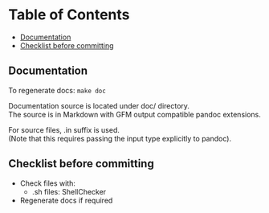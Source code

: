 # Table of Contents
  - [Documentation](#documentation)
  - [Checklist before committing](#checklist-before-committing)

## Documentation

To regenerate docs: `make doc`

Documentation source is located under doc/ directory.  
The source is in Markdown with GFM output compatible pandoc extensions.

For source files, .in suffix is used.  
(Note that this requires passing the input type explicitly to pandoc).

## Checklist before committing

  - Check files with:
      - .sh files: ShellChecker
  - Regenerate docs if required

